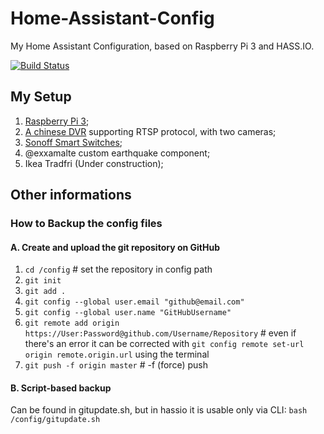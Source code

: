 # Home-Assistant-Config
My Home Assistant Configuration, based on Raspberry Pi 3 and HASS.IO.

[![Build Status](https://travis-ci.org/MicheleCatalano/Home-Assistant-Config.svg?branch=master)](https://travis-ci.org/MicheleCatalano/Home-Assistant-Config)

## My Setup
1. [Raspberry Pi 3](azon.ly/XbiQ);
3. [A chinese DVR](http://amaz.to/OLzh) supporting RTSP protocol, with two cameras;
2. [Sonoff Smart Switches](http://azon.ly/TCj8);
3. @exxamalte custom earthquake component;
4. Ikea Tradfri (Under construction);



## Other informations

### How to Backup the config files

#### A. Create and upload the git repository on GitHub

1. ``` cd /config ``` # set the repository in config path
2. ``` git init ```
3. ``` git add . ```
4. ``` git config --global user.email "github@email.com" ```
5. ``` git config --global user.name "GitHubUsername" ```
6. ``` git remote add origin https://User:Password@github.com/Username/Repository ``` # even if there's an error it can be corrected with ``` git config remote set-url origin remote.origin.url ``` using the terminal
7. ``` git push -f origin master ``` # -f (force) push

#### B. Script-based backup
Can be found in gitupdate.sh, but in hassio it is usable only via CLI: ```bash /config/gitupdate.sh ```
